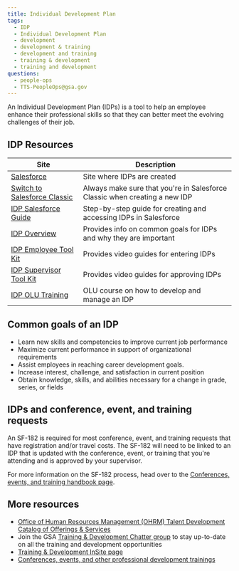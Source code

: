 ```yaml
---
title: Individual Development Plan
tags:
  - IDP
  - Individual Development Plan
  - development
  - development & training
  - development and training
  - training & development
  - training and development
questions:
  - people-ops
  - TTS-PeopleOps@gsa.gov
---
```


An Individual Development Plan (IDPs) is a tool to help an employee enhance their professional skills so that they can better meet the evolving challenges of their job. 

## IDP Resources

Site | Description
-------|-------
[Salesforce](https://gsa.my.salesforce.com/) | Site where IDPs are created
[Switch to Salesforce Classic](https://help.salesforce.com/articleView?id=000337767&type=1&mode=1) | Always make sure that you're in Salesforce Classic when creating a new IDP
[IDP Salesforce Guide](https://insite.gsa.gov/cdnstatic/insite/Individual_Development_Plan_%28IDP%29_Application_Employee_User_Guide.pdf) | Step-by-step guide for creating and accessing IDPs in Salesforce
[IDP Overview](https://insite.gsa.gov/topics/training-and-development/continuous-learning/individual-development-plan) | Provides info on common goals for IDPs and why they are important
[IDP Employee Tool Kit](https://insite.gsa.gov/topics/training-and-development/continuous-learning/individual-development-plan/idp-employee-tool-kit) | Provides video guides for entering IDPs
[IDP Supervisor Tool Kit](https://insite.gsa.gov/topics/training-and-development/continuous-learning/individual-development-plan/idp-supervisor-tool-kit) | Provides video guides for approving IDPs
[IDP OLU Training](https://gsa-hcm03.ns2cloud.com/learning/user/catalogsearch/catalogSearchDispatchAction.do?searchType=filteredSearch&keywords=idp#) | OLU course on how to develop and manage an IDP

## Common goals of an IDP

* Learn new skills and competencies to improve current job performance
* Maximize current performance in support of organizational requirements
* Assist employees in reaching career development goals.
* Increase interest, challenge, and satisfaction in current position
* Obtain knowledge, skills, and abilities necessary for a change in grade, series, or fields

## IDPs and conference, event, and training requests

An SF-182 is required for most conference, event, and training requests that have registration and/or travel costs. The SF-182 will need to be linked to an IDP that is updated with the conference, event, or training that you're attending and is approved by your supervisor. 

For more information on the SF-182 process, head over to the [Conferences, events, and training handbook page]({{site.baseurl}}/conferences-events-training/#creating-an-sf-182-required-for-most-conference-event-and-training-requests-that-have-registration-andor-travel-costs).    

## More resources

* [Office of Human Resources Management (OHRM) Talent Development Catalog of Offerings & Services](https://docs.google.com/document/d/1iYLvZn2XLAmdF7FDvujjK9xCsGOtWTlb1RlWlNKPtxE/edit)
* Join the GSA [Training & Development Chatter group](https://gsa.my.salesforce.com/_ui/core/chatter/groups/GroupProfilePage?g=0F9t0000000H1uQ)
to stay up-to-date on all the training and development opportunities
* [Training & Development InSite page](https://insite.gsa.gov/employee-resources/training-and-development/)
* [Conferences, events, and other professional development trainings]({{site.baseurl}}/conferences-events-training/)
